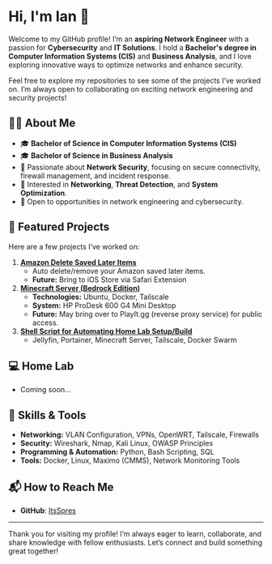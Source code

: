 # Hi, I'm Ian 👋  

Welcome to my GitHub profile! I’m an **aspiring Network Engineer** with a passion for **Cybersecurity** and **IT Solutions**. I hold a **Bachelor's degree in Computer Information Systems (CIS)** and **Business Analysis**, and I love exploring innovative ways to optimize networks and enhance security.  

Feel free to explore my repositories to see some of the projects I’ve worked on. I’m always open to collaborating on exciting network engineering and security projects!  

## 🧑‍💻 About Me  

- 🎓 **Bachelor of Science in Computer Information Systems (CIS)**
- 🎓 **Bachelor of Science in Business Analysis**  
- 🔐 Passionate about **Network Security**, focusing on secure connectivity, firewall management, and incident response.  
- 👾 Interested in **Networking**, **Threat Detection**, and **System Optimization**.  
- 🚀 Open to opportunities in network engineering and cybersecurity.  

## 📂 Featured Projects  

Here are a few projects I’ve worked on:  
1. **[Amazon Delete Saved Later Items](https://github.com/ItsSpres/DeleteAmazonSaveLaterItems)**
   - Auto delete/remove your Amazon saved later items.
   - **Future:** Bring to iOS Store via Safari Extension
2. **[Minecraft Server (Bedrock Edition)](https://github.com/ItsSpres/Minecraft-Bedrock-Server)**
   - **Technologies:** Ubuntu, Docker, Tailscale
   - **System:** HP ProDesk 600 G4 Mini Desktop
   - **Future:** May bring over to PlayIt.gg (reverse proxy service) for public access.
3. **[Shell Script for Automating Home Lab Setup/Build](https://github.com/ItsSpres/Home-Lab)**
   - Jellyfin, Portainer, Minecraft Server, Tailscale, Docker Swarm

## 💻 Home Lab
- Coming soon...

## 🔨 Skills & Tools  

- **Networking:** VLAN Configuration, VPNs, OpenWRT, Tailscale, Firewalls  
- **Security:** Wireshark, Nmap, Kali Linux, OWASP Principles  
- **Programming & Automation:** Python, Bash Scripting, SQL  
- **Tools:** Docker, Linux, Maximo (CMMS), Network Monitoring Tools  
 
## 📬 How to Reach Me  

- **GitHub**: [ItsSpres](https://github.com/ItsSpres)

---  

Thank you for visiting my profile! I’m always eager to learn, collaborate, and share knowledge with fellow enthusiasts. Let’s connect and build something great together!  
